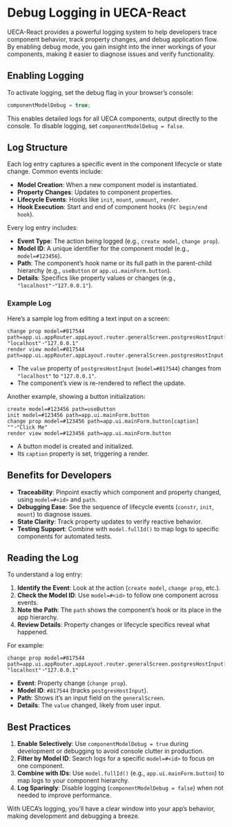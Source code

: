 # Debug Logging in UECA-React

UECA-React provides a powerful logging system to help developers trace component behavior, track property changes, and debug application flow. By enabling debug mode, you gain insight into the inner workings of your components, making it easier to diagnose issues and verify functionality.

## Enabling Logging

To activate logging, set the debug flag in your browser’s console:

```javascript
componentModelDebug = true;
```

This enables detailed logs for all UECA components, output directly to the console. To disable logging, set `componentModelDebug = false`.

## Log Structure

Each log entry captures a specific event in the component lifecycle or state change. Common events include:

- **Model Creation**: When a new component model is instantiated.
- **Property Changes**: Updates to component properties.
- **Lifecycle Events**: Hooks like `init`, `mount`, `unmount`, `render`.
- **Hook Execution**: Start and end of component hooks (`FC begin/end hook`).

Every log entry includes:
- **Event Type**: The action being logged (e.g., `create model`, `change prop`).
- **Model ID**: A unique identifier for the component model (e.g., `model=#123456`).
- **Path**: The component’s hook name or its full path in the parent-child hierarchy (e.g., `useButton` or `app.ui.mainForm.button`).
- **Details**: Specifics like property values or changes (e.g., `"localhost"➝"127.0.0.1"`).

### Example Log

Here’s a sample log from editing a text input on a screen:

```plaintext
change prop model=#817544 path=app.ui.appRouter.appLayout.router.generalScreen.postgresHostInput[value] "localhost"➝"127.0.0.1"
render view model=#817544 path=app.ui.appRouter.appLayout.router.generalScreen.postgresHostInput
```

- The `value` property of `postgresHostInput` (`model=#817544`) changes from `"localhost"` to `"127.0.0.1"`.
- The component’s view is re-rendered to reflect the update.

Another example, showing a button initialization:

```plaintext
create model=#123456 path=useButton
init model=#123456 path=app.ui.mainForm.button
change prop model=#123456 path=app.ui.mainForm.button[caption] ""➝"Click Me"
render view model=#123456 path=app.ui.mainForm.button
```

- A button model is created and initialized.
- Its `caption` property is set, triggering a render.

## Benefits for Developers

- **Traceability**: Pinpoint exactly which component and property changed, using `model=#<id>` and `path`.  
- **Debugging Ease**: See the sequence of lifecycle events (`constr`, `init`, `mount`) to diagnose issues.  
- **State Clarity**: Track property updates to verify reactive behavior.  
- **Testing Support**: Combine with `model.fullId()` to map logs to specific components for automated tests.

## Reading the Log

To understand a log entry:
1. **Identify the Event**: Look at the action (`create model`, `change prop`, etc.).
2. **Check the Model ID**: Use `model=#<id>` to follow one component across events.
3. **Note the Path**: The `path` shows the component’s hook or its place in the app hierarchy.
4. **Review Details**: Property changes or lifecycle specifics reveal what happened.

For example:

```plaintext
change prop model=#817544 path=app.ui.appRouter.appLayout.router.generalScreen.postgresHostInput[value] "localhost"➝"127.0.0.1"
```

- **Event**: Property change (`change prop`).  
- **Model ID**: `#817544` (tracks `postgresHostInput`).  
- **Path**: Shows it’s an input field on the `generalScreen`.  
- **Details**: The `value` changed, likely from user input.

## Best Practices

1. **Enable Selectively**: Use `componentModelDebug = true` during development or debugging to avoid console clutter in production.
2. **Filter by Model ID**: Search logs for a specific `model=#<id>` to focus on one component.
3. **Combine with IDs**: Use `model.fullId()` (e.g., `app.ui.mainForm.button`) to map logs to your component hierarchy.
4. **Log Sparingly**: Disable logging (`componentModelDebug = false`) when not needed to improve performance.

With UECA’s logging, you’ll have a clear window into your app’s behavior, making development and debugging a breeze.
